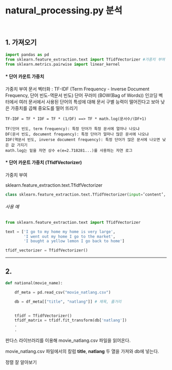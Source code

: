 # natural_processing.py 분석

​    

## 1. 가져오기

```python
import pandas as pd
from sklearn.feature_extraction.text import TfidfVectorizer #가중치 부여
from sklearn.metrics.pairwise import linear_kernel
```

#### * 단어 카운트 가중치

가중치 부여 문서 벡터화
: TF-IDF (Term Frequency - Inverse Document Frequency, 단어 빈도-역문서 빈도)
단어 꾸러미 (BOW(Bag of Words)) 인코딩 벡터에서
여러 문서에서 사용된 단어의 특성에 대해 문서 구별 능력이 떨어진다고 보아 낮은 가중치를 곱해 중요도를 떨어 뜨리기

```
TF-IDF = TF * IDF = TF * (1/DF) ==> TF * math.log(문서수/(DF+1)

TF(단어 빈도, term frequency): 특정 단어가 특정 문서에 얼마나 나오냐
DF(문서 빈도, document frequency): 특정 단어가 얼마나 많은 문서에 나오냐
IDF(역문서 빈도, inverse document frequency): 특정 단어가 많은 문서에 나오면 낮은 값 가지기
math.log는 밑을 자연 상수 e(e=2.718281...)를 사용하는 자연 로그
```

#### * 단어 카운트 가중치 (TfidfVectorizer)

가중치 부여

sklearn.feature_extraction.text.TfidfVectorizer

```python
class sklearn.feature_extraction.text.TfidfVectorizer(input=’content’, encoding=’utf-8’, decode_error=’strict’, strip_accents=None, lowercase=True, preprocessor=None, tokenizer=None, analyzer=’word’, stop_words=None, token_pattern=’(?u)\b\w\w+\b’, ngram_range=(1, 1), max_df=1.0, min_df=1, max_features=None, vocabulary=None, binary=False, dtype=<class ‘numpy.int64’>, norm=’l2’, use_idf=True, smooth_idf=True, sublinear_tf=False)
```

###### 사용 예

```python
from sklearn.feature_extraction.text import TfidfVectorizer 

text = ['I go to my home my home is very large', 
        'I went out my home I go to the market', 
        'I bought a yellow lemon I go back to home'] 

tfidf_vectorizer = TfidfVectorizer()
```



---

## 2. 

```python
def national(movie_name):

    df_meta = pd.read_csv("movie_natlang.csv")

    db = df_meta[["title", "natlang"]] # 제목, 줄거리

   
    tfidf = TfidfVectorizer()
    tfidf_matrix = tfidf.fit_transform(db['natlang'])
    .
    .
```

판다스 라이브러리를 이용해 movie_natlang.csv 파일을 읽어온다.

movie_natlang.csv 파일에서의 칼럼 **title**, **natlang** 두 열을 가져와 db에 넣는다.







정렬 잘 알아보기
